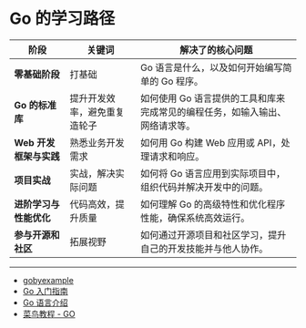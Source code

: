 # Go 的学习路径

| 阶段                   | 关键词                       | 解决了的核心问题                                                             |
| ---------------------- | ---------------------------- | ---------------------------------------------------------------------------- |
| **零基础阶段**         | 打基础                       | Go 语言是什么，以及如何开始编写简单的 Go 程序。                              |
| **Go 的标准库**        | 提升开发效率，避免重复造轮子 | 如何使用 Go 语言提供的工具和库来完成常见的编程任务，如输入输出、网络请求等。 |
| **Web 开发框架与实践** | 熟悉业务开发需求             | 如何用 Go 构建 Web 应用或 API，处理请求和响应。                              |
| **项目实战**           | 实战，解决实际问题           | 如何将 Go 语言应用到实际项目中，组织代码并解决开发中的问题。                 |
| **进阶学习与性能优化** | 代码高效，提升质量           | 如何理解 Go 的高级特性和优化程序性能，确保系统高效运行。                     |
| **参与开源和社区**     | 拓展视野                     | 如何通过开源项目和社区学习，提升自己的开发技能并与他人协作。                 |

---

- [gobyexample](https://gobyexample.com/)
- [Go 入门指南](https://go.timpaik.top/)
- [Go 语言介绍](https://www.topgoer.com/)
- [菜鸟教程 - GO](https://www.runoob.com/go/go-tutorial.html)
